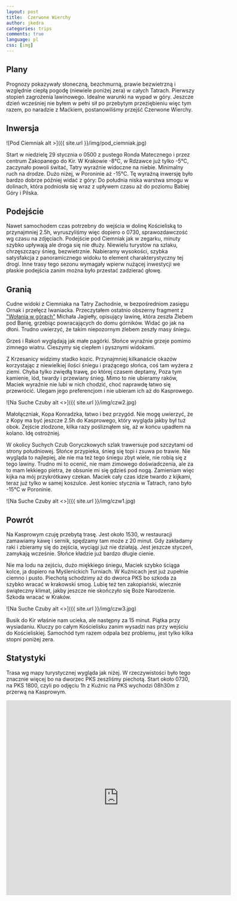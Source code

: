 ```yaml
---
layout: post
title:  Czerwone Wierchy
author: jkedra
categories: trips
comments: true
language: pl
css: [img]
---
```


## Plany

Prognozy pokazywały słoneczną, bezchmurną, prawie bezwietrzną i względnie
ciepłą pogodę (niewiele poniżej zera) w całych Tatrach. Pierwszy stopień
zagrożenia lawinowego. Idealne warunki na wypad w góry.  Jeszcze dzień
wcześniej nie byłem w pełni sił po przebytym przeziębieniu więc tym razem, po
naradzie z Maćkiem, postanowiliśmy przejść Czerwone Wierchy.

## Inwersja

![Pod Ciemniak alt >]({{ site.url }}/img/pod_ciemniak.jpg)

Start w niedzielę 29 stycznia o 0500 z pustego Ronda Matecznego
i przez centrum Zakopanego do Kir. W Krakowie -8°C, w Rdzawce już tylko -5°C,
zaczynało powoli świtać, Tatry wyraźnie widoczne na niebie. Minimalny
ruch na drodze. Dużo niżej, w Poroninie aż -15°C. Tę wyraźną inwersję
było bardzo dobrze później widać z góry: Do południa niska warstwa
smogu w dolinach, która podniosła się wraz z upływem czasu aż do poziomu
Babiej Góry i Pilska.

## Podejście

Nawet samochodem czas potrzebny do wejścia w dolinę Kościeliską to
przynajmniej 2.5h, wyruszyliśmy więc dopiero o 0730, sprawozdawczość
wg czasu na zdjęciach. Podejście pod Ciemniak jak w zegarku,
minuty szybko upływają ale droga się nie dłuży. Niewielu turystów na
szlaku, chrzęszczący śnieg, bezwietrznie. Nabieramy wysokości,
szybka satysfakcja z panoramicznego widoku to element charakterystyczny tej
drogi. Inne trasy tego sezonu wymagały wpierw nużącej inwestycji we
płaskie podejścia zanim można było przestać zadzierać głowę.



## Granią

Cudne widoki z Ciemniaka na Tatry Zachodnie, w bezpośredniom zasięgu
Ornak i przełęcz Iwaniacka. Przeczytałem ostatnio obszerny fragment z 
["Wołania w górach"][1] Michała Jagiełły, opisujący lawinę, która zeszła
Żlebem pod Banię, grzebiąc powracających do domu górników. Widać go jak
na dłoni. Trudno uwierzyć, że takim niepozornym żlebem zeszły masy śniegu.

Grześ i Rakoń wyglądają jak małe pagórki. Słońce wyraźnie grzeje pomimo
zimnego wiatru. Cieszymy się ciepłem i pysznymi widokami.

Z Krzesanicy widzimy stadko kozic. Przynajmniej kilkanaście okazów
korzystając z niewielkiej ilości śniegu i prażącego słońca, coś tam
wyżera z ziemi. Chyba tylko zwiędłą trawę, po której czasem deptamy,
Poza tym kamienie, lód, twardy i przewiany śnieg. Mimo to nie ubieramy
raków, Maciek wyraźnie nie lubi w nich chodzić, choć naprawdę łatwo się
przewrócić. Ulegam jego preferencjom i nie ubieram ich aż do Kasprowego.

![Na Suche Czuby alt <>]({{ site.url }}/img/czw2.jpg)

Małołączniak, Kopa Konradzka, łatwo i bez przygód. Nie mogę uwierzyć, że
z Kopy ma być jeszcze 2.5h do Kasprowego, który wygląda jakby był tuż obok.
Zejście zlodzone, kilka razy pośliznąłem się, aż w końcu upadłem na kolano.
Idę ostrożniej.

W okolicy Suchych Czub Goryczkowych szlak trawersuje pod szczytami od strony
południowej. Słońce przypieka, śnieg się topi i zsuwa po trawie. Nie wygląda
to najlepiej, ale nie ma też tego śniegu zbyt wiele, nie robią się z tego
lawiny. Trudno mi to ocenić, nie mam zimowego doświadczenia, ale za to mam
lekkiego pietra, że obsunie mi się gdzieś pod nogą. Zamieniam więc kijka na mój
przykrótkawy czekan. Maciek cały czas idzie twardo z kijkami, teraz już tylko w
samej koszulce. Jest koniec stycznia w Tatrach, rano było -15°C w Poroninie.

![Na Suche Czuby alt <>]({{ site.url }}/img/czw1.jpg)

## Powrót

Na Kasprowym czuję przebytą trasę. Jest około 1530, w restauracji zamawiamy
kawę i sernik, spędzamy tam może z 20 minut. Gdy zakładamy raki i zbieramy
się do zejścia, wyciągi już nie działają. Jest jeszcze styczeń, zamykają
wcześnie. Słońce kładzie już bardzo długie cienie.

Nie ma lodu na zejściu, dużo miękkiego śniegu, Maciek szybko ściąga kolce,
ja dopiero na Myślenickich Turniach. W Kuźnicach jest już zupełnie ciemno
i pusto. Piechotą schodzimy aż do dworca PKS bo szkoda za szybko wracać
w krakowski smog. Lubię też ten zakopiański, wiecznie świąteczny klimat,
jakby jeszcze nie skończyło się Boże Narodzenie. Szkoda wracać w Kraków.  

![Na Suche Czuby alt <>]({{ site.url }}/img/czw3.jpg)

Busik do Kir właśnie nam ucieka, ale następny za 15 minut. Piątka przy
wysiadaniu. Kluczy po całym Kościelisku zanim wysadzi nas przy wejściu
do Kościeliskiej. Samochód tym razem odpala bez problemu, jest tylko
kilka stopni poniżej zera.

## Statystyki

Trasa wg mapy turystycznej wygląda jak niżej. W rzeczywistości było
tego znacznie więcej bo na dworzec PKS zeszliśmy piechotą.
Start około 0730, na PKS 1800, czyli po odjęciu 1h z Kuźnic na PKS
wychodzi 08h30m z przerwą na Kasprowym.

<div style="position:relative;width:600px;height:520px;overflow:hidden;"><iframe src="https://mapa-turystyczna.pl/map/widget/w600h520/route/yfr.html" width="600" height="520" frameborder="0" style="border:0;"></iframe><a href="https://mapa-turystyczna.pl/route/yfr?utm_source=external_web&amp;utm_medium=widget&amp;utm_campaign=route_widget" target="_blank" style="display:block;position:absolute;top:0;bottom:0;width:100%;text-indent:-1000px;" title="Otwórz w serwisie mapa-turystyczna.pl">Trasa: Kiry – Kuźnice | mapa-turystyczna.pl</a></div>


[1]: https://pl.wikipedia.org/wiki/Wo%C5%82anie_w_g%C3%B3rach


